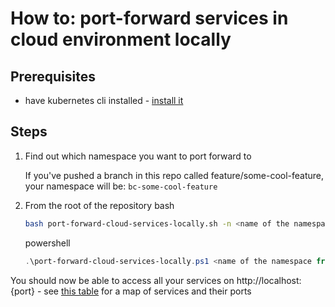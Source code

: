 # How to: port-forward services in cloud environment locally

## Prerequisites
- have kubernetes cli installed - [install it](local-k8s-setup.md)

## Steps

1) Find out which namespace you want to port forward to

   If you've pushed a branch in this repo called feature/some-cool-feature, your namespace will be: `bc-some-cool-feature`

2) From the root of the repository 
   bash
   ```sh
   bash port-forward-cloud-services-locally.sh -n <name of the namespace from step 1>
   ```

   powershell
   ```powershell
   .\port-forward-cloud-services-locally.ps1 <name of the namespace from step 1>
   ```

You should now be able to access all your services on http://localhost:{port} - see [this table](../README.md#configuration-overview) for a map of services and their ports
